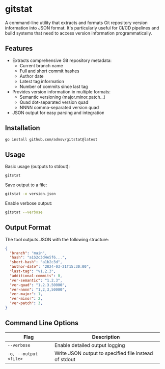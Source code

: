 # gitstat

A command-line utility that extracts and formats Git repository version information into JSON format. It's particularly useful for CI/CD pipelines and build systems that need to access version information programmatically.

## Features

- Extracts comprehensive Git repository metadata:
  - Current branch name
  - Full and short commit hashes
  - Author date
  - Latest tag information
  - Number of commits since last tag
- Provides version information in multiple formats:
  - Semantic versioning (major.minor.patch...)
  - Quad dot-separated version quad
  - NNNN comma-separated version quad
- JSON output for easy parsing and integration

## Installation

```bash
go install github.com/adnsv/gitstat@latest
```

## Usage

Basic usage (outputs to stdout):
```bash
gitstat
```

Save output to a file:
```bash
gitstat -o version.json
```

Enable verbose output:
```bash
gitstat --verbose
```

## Output Format

The tool outputs JSON with the following structure:

```json
{
  "branch": "main",
  "hash": "a1b2c3d4e5f6...",
  "short-hash": "a1b2c3d",
  "author-date": "2024-03-21T15:30:00",
  "last-tag": "v1.2.3",
  "additional-commits": 0,
  "ver-semantic": "1.2.3",
  "ver-quad": "1.2.3.50000",
  "ver-nnnn": "1,2,3,50000",
  "ver-major": 1,
  "ver-minor": 2,
  "ver-patch": 3,
}
```

## Command Line Options

| Flag | Description |
|------|-------------|
| `--verbose` | Enable detailed output logging |
| `-o, --output <file>` | Write JSON output to specified file instead of stdout |
